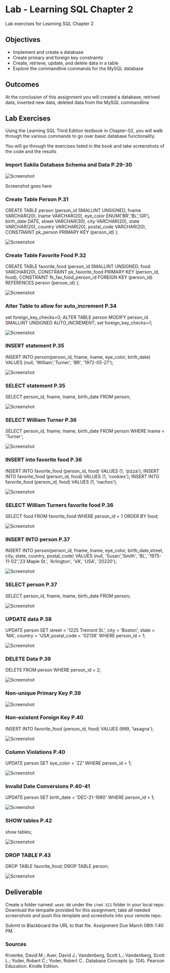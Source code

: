 # Lab - Learning SQL Chapter 2

Lab exercises for Learning SQL Chapter 2

## Objectives

* Implement and create a database
* Create primary and foreign key constraints
* Create, retrieve, update, and delete data in a table
* Explore the commandline commands for the MySQL database

## Outcomes

At the conclusion of this assignment you will created a database, retrived data, inserted new data, deleted data from the MySQL commandline

## Lab Exercises

Using the Learning SQL Third Edition textbook in Chapter-02, you will walk through the various commands to go over basic database functionality.

You will go through the exercises listed in the book and take screenshots of the code and the results

### Import Sakila Database Schema and Data P.29-30

![Screenshot](./screenshot/1.png?raw=true "")

Screenshot goes here

### Create Table Person P.31


CREATE TABLE person
 (person_id SMALLINT UNSIGNED,
 fname VARCHAR(20),
 lname VARCHAR(20),
 eye_color ENUM('BR','BL','GR'),
 birth_date DATE,
 street VARCHAR(30),
 city VARCHAR(20),
 state VARCHAR(20),
 country VARCHAR(20),
 postal_code VARCHAR(20),
 CONSTRAINT pk_person PRIMARY KEY (person_id)
 );

![Screenshot](./screenshot/2.png?raw=true "")

### Create Table Favorite Food P.32

CREATE TABLE favorite_food
(person_id SMALLINT UNSIGNED,
food VARCHAR(20),
CONSTRAINT pk_favorite_food PRIMARY KEY (person_id, food),
CONSTRAINT fk_fav_food_person_id FOREIGN KEY (person_id) REFERENCES person (person_id)
);

![Screenshot](./screenshot/3.png?raw=true "")

### Alter Table to allow for auto_increment P.34

set foreign_key_checks=0;
ALTER TABLE person
 MODIFY person_id SMALLINT UNSIGNED AUTO_INCREMENT;
set foreign_key_checks=1;

![Screenshot](./screenshot/4.png?raw=true "")

### INSERT statement P.35

INSERT INTO person(person_id, fname, lname, eye_color, birth_date) VALUES (null, 'William','Turner', 'BR', '1972-05-27');

![Screenshot](./screenshot/5.png?raw=true "")

### SELECT statement P.35

 SELECT person_id, fname, lname, birth_date FROM person;

![Screenshot](./screenshot/6.png?raw=true "")

### SELECT William Turner P.36

 SELECT person_id, fname, lname, birth_date FROM person WHERE lname = 'Turner';

![Screenshot](./screenshot/7.png?raw=true "")

### INSERT into favorite food P.36

INSERT INTO favorite_food (person_id, food) VALUES (1, 'pizza');
INSERT INTO favorite_food (person_id, food) VALUES (1, 'cookies');
INSERT INTO favorite_food (person_id, food) VALUES (1, 'nachos');

![Screenshot](./screenshot/8.png?raw=true "")

### SELECT William Turners favorite food P.36

SELECT food FROM favorite_food WHERE person_id = 1 ORDER BY food;

![Screenshot](./screenshot/9.png?raw=true "")

### INSERT INTO person P.37

INSERT INTO person(person_id, fname, lname, eye_color, birth_date,street, city, state, country, postal_code) VALUES (null, 'Susan','Smith', 'BL', '1975-11-02','23 Maple St.', 'Arlington', 'VA', 'USA', '20220');

![Screenshot](./screenshot/10.png?raw=true "")

### SELECT person P.37

SELECT person_id, fname, lname, birth_date FROM person;

![Screenshot](./screenshot/11.png?raw=true "")

### UPDATE data P.38

UPDATE person SET street = '1225 Tremont St.', city = 'Boston', state = 'MA', country = 'USA',postal_code = '02138' WHERE person_id = 1;

![Screenshot](./screenshot/12.png?raw=true "")

### DELETE Data P.39

DELETE FROM person WHERE person_id = 2;

![Screenshot](./screenshot/13.png?raw=true "")

### Non-unique Primary Key P.39

![Screenshot](./screenshot/14.png?raw=true "")

### Non-existent Foreign Key P.40

INSERT INTO favorite_food (person_id, food) VALUES (999, 'lasagna');

![Screenshot](./screenshot/15.png?raw=true "")

### Column Violations P.40

 UPDATE person SET eye_color = 'ZZ' WHERE person_id = 1;

![Screenshot](./screenshot/16.png?raw=true "")

### Invalid Date Conversions P.40-41

UPDATE person SET birth_date = 'DEC-21-1980' WHERE person_id = 1;

![Screenshot](./screenshot/17.png?raw=true "")

### SHOW tables P.42

show tables;

![Screenshot](./screenshot/18.png?raw=true "")

### DROP TABLE P.43

 DROP TABLE favorite_food;
 DROP TABLE person;

![Screenshot](./screenshot/19.png?raw=true "")

## Deliverable

Create a folder named: `week-08` under the `itmd-321` folder in your local repo. Download the tempalte provided for this assignment, take all needed screenshots and push this template and screeshots into your remote repo.

Submit to Blackboard the URL to that file.  Assignment Due March 08th 1:40 PM.

### Sources

Kroenke, David M.; Auer, David J.; Vandenberg, Scott L.; Vandenberg, Scott L.; Yoder, Robert C.; Yoder, Robert C.. Database Concepts (p. 124). Pearson Education. Kindle Edition. 